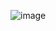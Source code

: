 ![image](https://user-images.githubusercontent.com/92051961/189172519-0ef663d3-1bbf-430d-a276-4ce5a658c92f.png)
